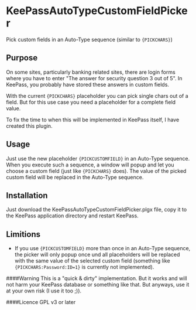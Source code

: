 KeePassAutoTypeCustomFieldPicker
================================

Pick custom fields in an Auto-Type sequence (similar to `{PICKCHARS}`)

Purpose
-------
On some sites, particularly banking related sites, there are login forms where you have to enter "The answer for security question 3 out of 5".
In KeePass, you probably have stored these answers in custom fields.

With the current `{PICKCHARS}` placeholder you can pick single chars out of a field.
But for this use case you need a placeholder for a complete field value.

To fix the time to when this will be implemented in KeePass itself, I have created this plugin.

Usage
-----
Just use the new placeholder `{PICKCUSTOMFIELD}` in an Auto-Type sequence.
When you execute such a sequence, a window will popup and let you choose a custom field (just like `{PICKCHARS}` does).
The value of the picked custom field will be replaced in the Auto-Type sequence.

Installation
-------------
Just download the KeePassAutoTypeCustomFieldPicker.plgx file, copy it to the KeePass application directory and restart KeePass.

Limitions
---------
- If you use `{PICKCUSTOMFIELD}` more than once in an Auto-Type sequence, the picker will only popup once und all placeholders will be replaced with the same value of the selected custom field (something like `{PICKCHARS:Password:ID=1}` is currently not implemented).

####Warning
This is a "quick & dirty" implementation.
But it works and will not harm your KeePass database or something like that.
But anyways, use it at your own risk (I use it too ;)).

####Licence
GPL v3 or later